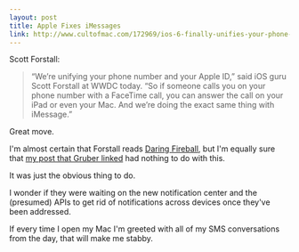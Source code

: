 ```yaml
---
layout: post
title: Apple Fixes iMessages
link: http://www.cultofmac.com/172969/ios-6-finally-unifies-your-phone-number-and-apple-id-for-imessage-and-facetime/
---
```


Scott Forstall:

> “We’re unifying your phone number and your Apple ID,” said iOS guru Scott Forstall at WWDC today. “So if someone calls you on your phone number with a FaceTime call, you can answer the call on your iPad or even your Mac. And we’re doing the exact same thing with iMessage.”

Great move.

I'm almost certain that Forstall reads [Daring Fireball](http://daringfireball.net), but I'm equally sure that [my post that Gruber linked](http://zach.be/2012/02/why-cant-i-use-my-phone-number-on-messages-app) had nothing to do with this.

It was just the obvious thing to do.

I wonder if they were waiting on the new notification center and the (presumed) APIs to get rid of notifications across devices once they've been addressed.

If every time I open my Mac I'm greeted with all of my SMS conversations from the day, that will make me stabby.